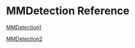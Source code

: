 # MMDetection Reference 

[MMDetection1](https://comlini8-8.tistory.com/86)  

[MMDetection2](https://comlini8-8.tistory.com/85)  


